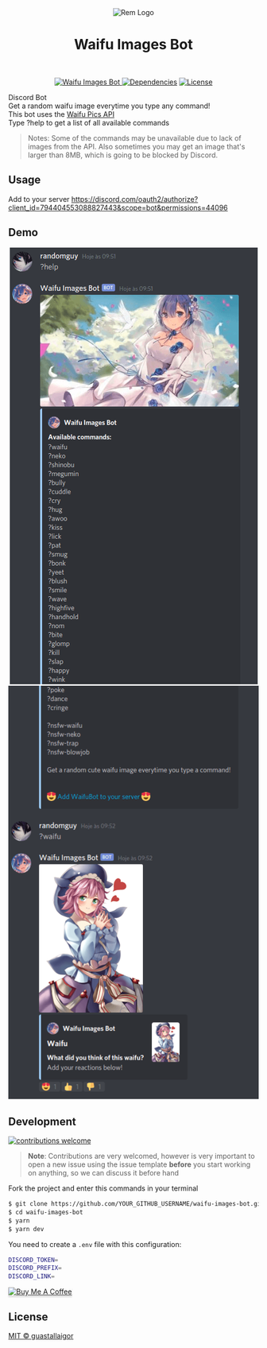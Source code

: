 <div align="center">
  <img src="https://ik.imagekit.io/6xhf1gnexgdgk/rem-avatar_UW2Fsd4Zo.png" width="200px" alt="Rem Logo">
  <h1>Waifu Images Bot</h1>
  <br />
  <p>
    <a href="https://top.gg/bot/794404553088827443">
      <img src="https://top.gg/api/widget/status/794404553088827443.svg" alt="Waifu Images Bot" />
    </a>
    <a href="https://github.com/guastallaigor/waifu-images-bot/blob/main/package.json"><img src="https://img.shields.io/david/guastallaigor/waifu-images-bot" alt="Dependencies" /></a>
    <a href="https://github.com/guastallaigor/waifu-images-bot/blob/main/LICENSE"><img src="https://img.shields.io/github/license/guastallaigor/waifu-images-bot" alt="License" /></a>    
  </p>  
</div>

Discord Bot\
Get a random waifu image everytime you type any command!\
This bot uses the <a href="https://github.com/Waifu-pics/api" target="_blank">Waifu Pics API</a>\
Type ?help to get a list of all available commands

> Notes: Some of the commands may be unavailable due to lack of images from the API. Also sometimes you may get an image that's larger than 8MB, which is going to be blocked by Discord.

## Usage

Add to your server https://discord.com/oauth2/authorize?client_id=794404553088827443&scope=bot&permissions=44096

## Demo

<div align="center">
  <img src="./.github/demo1.png" alt="Demo 1">
  <img src="./.github/demo2.png" alt="Demo 2">
</div>

## Development

[![contributions welcome](https://img.shields.io/badge/contributions-welcome-brightgreen.svg?style=flat)](https://github.com/guastallaigor/waifu-images-bot/issues)

> **Note**: Contributions are very welcomed, however is very important to open a new issue using the issue template **before** you start working on anything, so we can discuss it before hand

Fork the project and enter this commands in your terminal

```sh
$ git clone https://github.com/YOUR_GITHUB_USERNAME/waifu-images-bot.git
$ cd waifu-images-bot
$ yarn
$ yarn dev
```

You need to create a `.env` file with this configuration:

```sh
DISCORD_TOKEN=
DISCORD_PREFIX=
DISCORD_LINK=
```

<a href="https://www.buymeacoffee.com/guastallaigor" target="_blank"><img src="https://www.buymeacoffee.com/assets/img/custom_images/orange_img.png" alt="Buy Me A Coffee" style="height: 41px !important;width: 174px !important;box-shadow: 0px 3px 2px 0px rgba(190, 190, 190, 0.5) !important;-webkit-box-shadow: 0px 3px 2px 0px rgba(190, 190, 190, 0.5) !important;" ></a>

## License

[MIT © guastallaigor](https://github.com/guastallaigor/waifu-images-bot/blob/master/LICENSE)
